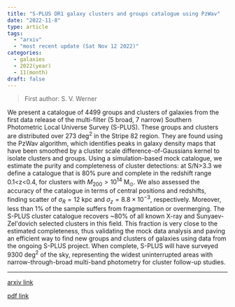 ```yaml
---
title: "S-PLUS DR1 galaxy clusters and groups catalogue using PzWav"
date: "2022-11-8"
type: article
tags:
  - "arxiv"
  - "most recent update (Sat Nov 12 2022)"
categories:
  - galaxies
  - 2022(year)
  - 11(month)
draft: false
---
```


> First author: S. V. Werner

 We present a catalogue of 4499 groups and clusters of galaxies from the first
data release of the multi-filter (5 broad, 7 narrow) Southern Photometric Local
Universe Survey (S-PLUS). These groups and clusters are distributed over 273
deg$^2$ in the Stripe 82 region. They are found using the PzWav algorithm,
which identifies peaks in galaxy density maps that have been smoothed by a
cluster scale difference-of-Gaussians kernel to isolate clusters and groups.
Using a simulation-based mock catalogue, we estimate the purity and
completeness of cluster detections: at S/N>3.3 we define a catalogue that is
80% pure and complete in the redshift range 0.1<z<0.4, for clusters with
$M_{200} > 10^{14}$ M$_\odot$. We also assessed the accuracy of the catalogue
in terms of central positions and redshifts, finding scatter of $\sigma_R=12$
kpc and $\sigma_z=8.8 \times 10^{-3}$, respectively. Moreover, less than 1% of
the sample suffers from fragmentation or overmerging. The S-PLUS cluster
catalogue recovers ~80% of all known X-ray and Sunyaev-Zel'dovich selected
clusters in this field. This fraction is very close to the estimated
completeness, thus validating the mock data analysis and paving an efficient
way to find new groups and clusters of galaxies using data from the ongoing
S-PLUS project. When complete, S-PLUS will have surveyed 9300 deg$^{2}$ of the
sky, representing the widest uninterrupted areas with narrow-through-broad
multi-band photometry for cluster follow-up studies.

---
[arxiv link](http://arxiv.org/abs/2211.04243v3)

[pdf link](http://arxiv.org/pdf/2211.04243v3)